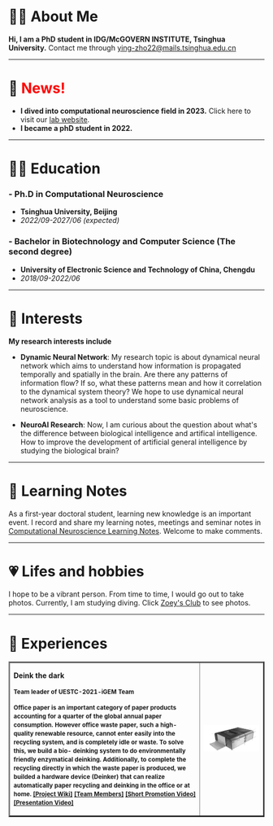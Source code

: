 # 👩‍🔬 About Me 

**Hi, I am a PhD student in IDG/McGOVERN INSTITUTE, Tsinghua University.** Contact me through ying-zho22@mails.tsinghua.edu.cn

* * *

# 📰 <font color=red>News!</font>  
* **I dived into computational neuroscience field in 2023.** Click here to visit our [lab website](https://jiaxx.github.io/).
* **I became a phD student in 2022.**

* * *

# 👩‍🎓 Education 

### - Ph.D in Computational Neuroscience
  * **Tsinghua University, Beijing**
  * _2022/09-2027/06 (expected)_

### - Bachelor in Biotechnology and Computer Science (The second degree)
  * **University of Electronic Science and Technology of China, Chengdu**
  * _2018/09-2022/06_

* * *

# 🧠 Interests

**My research interests include**

* **Dynamic Neural Network**:  My research topic is about dynamical neural network which aims to understand how information is propagated temporally and spatially in the brain. Are there any patterns of information flow? If so, what these patterns mean and how it correlation to the dynamical system theory? We hope to use dynamical neural network analysis as a tool to understand some basic problems of neuroscience.

* **NeuroAI Research**: Now, I am curious about the question about what's the difference between biological intelligence and artifical intelligence. How to improve the development of artificial general intelligence by studying the biological brain? 

* * *

# 💯 Learning Notes 
As a first-year doctoral student, learning new knowledge is an important event. I record and share my learning notes, meetings and seminar notes in [Computational Neuroscience Learning Notes](https://energetic-player-d0e.notion.site/Computation-Neuroscience-Learning-e6014d81cdad43e7b20f1d4b36cff4ae). Welcome to make comments.

* * *

# 💗 Lifes and hobbies
I hope to be a vibrant person. From time to time, I would go out to take photos. Currently, I am studying diving. Click [Zoey's Club](https://www.notion.so/Colorful-Life-and-Hobbies-3adaeba927344b9891c90acd84e88dbc) to see photos.


* * *

# 🌼 Experiences
<table border="2">
  <tr>
    <td width="75%">
       <p><b>Deink the dark</b></p>
       <p><small><b>Team leader of UESTC-2021-iGEM Team</b> </small></p>
       <p><small><b> Office paper is an important category of paper products accounting for a quarter of the global annual paper consumption. However office waste 
        paper, such a high-quality renewable resource, cannot enter easily into the recycling system, and is completely idle or waste. To solve this, we build a bio-
        deinking system to do environmentally friendly enzymatical deinking. Additionally, to complete the recycling directly in which the waste paper is produced, we 
        builded a hardware device (Deinker) that can realize automatically paper recycling and deinking in the office or at home.
       <a href="https://2021.igem.org/Team:UESTC-China">[Project Wiki]</a>
       <a href="https://2021.igem.org/Team:UESTC-China/Team">[Team Members]</a>
       <a href="https://video.igem.org/w/p/m36RVd4xsAyjiXBrDvopTf?playlistPosition=292&resume=true">[Short Promotion Video]</a>
       <a href="https://video.igem.org/w/p/nZMNP58MNFrhBYosAeH26L?playlistPosition=94&resume=true">[Presentation Video]</a>
    <td width="25%">
      <img src="./deinker.png" width="100%">
    </td>
